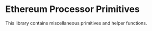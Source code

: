 # Ethereum Processor Primitives

This library contains miscellaneous primitives and helper functions.
